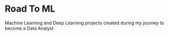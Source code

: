 # Road To ML
Machine Learning and Deep Learning projects created during my journey to become a Data Analyst
